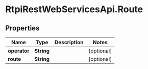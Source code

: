 # RtpiRestWebServicesApi.Route

## Properties
Name | Type | Description | Notes
------------ | ------------- | ------------- | -------------
**operator** | **String** |  | [optional] 
**route** | **String** |  | [optional] 


